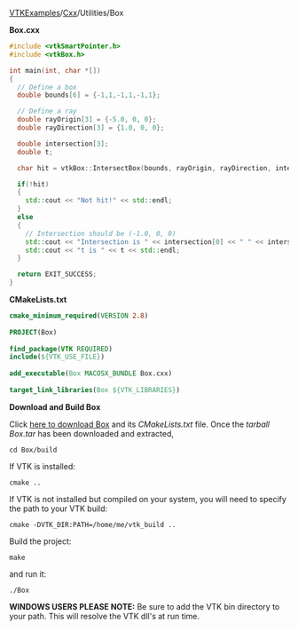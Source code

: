 [VTKExamples](/home/)/[Cxx](/Cxx)/Utilities/Box

**Box.cxx**
```c++
#include <vtkSmartPointer.h>
#include <vtkBox.h>

int main(int, char *[])
{
  // Define a box
  double bounds[6] = {-1,1,-1,1,-1,1};

  // Define a ray
  double rayOrigin[3] = {-5.0, 0, 0};
  double rayDirection[3] = {1.0, 0, 0};

  double intersection[3];
  double t;

  char hit = vtkBox::IntersectBox(bounds, rayOrigin, rayDirection, intersection, t);

  if(!hit)
  {
    std::cout << "Not hit!" << std::endl;
  }
  else
  {
    // Intersection should be (-1.0, 0, 0)
    std::cout << "Intersection is " << intersection[0] << " " << intersection[1] << " " << intersection[2] << std::endl;
    std::cout << "t is " << t << std::endl;
  }

  return EXIT_SUCCESS;
}
```
**CMakeLists.txt**
```cmake
cmake_minimum_required(VERSION 2.8)
 
PROJECT(Box)
 
find_package(VTK REQUIRED)
include(${VTK_USE_FILE})
 
add_executable(Box MACOSX_BUNDLE Box.cxx)
 
target_link_libraries(Box ${VTK_LIBRARIES})
```

**Download and Build Box**

Click [here to download Box](https://github.com/lorensen/VTKWikiExamplesTarballs/raw/master/Box.tar) and its *CMakeLists.txt* file.
Once the *tarball Box.tar* has been downloaded and extracted,
```
cd Box/build 
```
If VTK is installed:
```
cmake ..
```
If VTK is not installed but compiled on your system, you will need to specify the path to your VTK build:
```
cmake -DVTK_DIR:PATH=/home/me/vtk_build ..
```
Build the project:
```
make
```
and run it:
```
./Box
```
**WINDOWS USERS PLEASE NOTE:** Be sure to add the VTK bin directory to your path. This will resolve the VTK dll's at run time.

